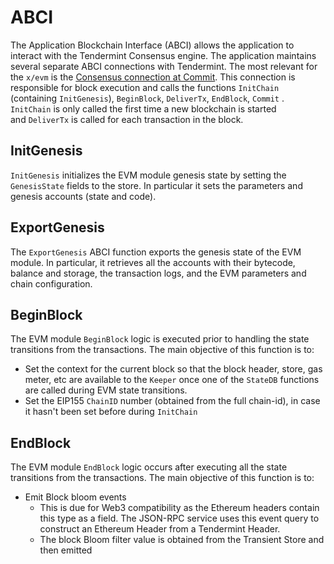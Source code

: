 <!--
order: 5
-->

# ABCI

The Application Blockchain Interface (ABCI) allows the application to interact with the Tendermint Consensus engine. The application maintains several separate ABCI connections with Tendermint. The most relevant for the  `x/evm` is the [Consensus connection at Commit](https://docs.tendermint.com/v0.35/spec/abci/apps.html#consensus-connection). This connection is responsible for block execution and calls the functions `InitChain` (containing `InitGenesis`), `BeginBlock`, `DeliverTx`, `EndBlock`, `Commit` . `InitChain` is only called the first time a new blockchain is started and `DeliverTx` is called for each transaction in the block.

## InitGenesis

`InitGenesis` initializes the EVM module genesis state by setting the `GenesisState` fields to the store. In particular it sets the parameters and genesis accounts (state and code).

## ExportGenesis

The `ExportGenesis` ABCI function exports the genesis state of the EVM module. In particular, it retrieves all the accounts with their bytecode, balance and storage, the transaction logs, and the EVM parameters and chain configuration.

## BeginBlock

The EVM module `BeginBlock` logic is executed prior to handling the state transitions from the transactions. The main objective of this function is to:

- Set the context for the current block so that the block header, store, gas meter, etc are available to the `Keeper` once one of the `StateDB` functions are called during EVM state transitions.
- Set the EIP155 `ChainID` number (obtained from the full chain-id), in case it hasn't been set before during `InitChain`

## EndBlock

The EVM module `EndBlock` logic occurs after executing all the state transitions from the transactions. The main objective of this function is to:

- Emit Block bloom events
    - This is due for Web3 compatibility as the Ethereum headers contain this type as a field. The JSON-RPC service uses this event query to construct an Ethereum Header from a Tendermint Header.
    - The block Bloom filter value is obtained from the Transient Store and then emitted
